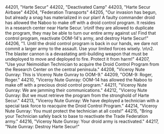 ﻿44201, "Harte Secur"
44202, "Deactivated Camp"
44203, "Harte Secur Airbase"
44204, "Federation Transports"
44205, "Our invasion has begun, but already a snag has materialized in our plan! A faulty commander droid has allowed the Naboo to make off with a droid control program. It resides in a research center near Harte Secur. \n\nIf they are allowed to duplicate the program, they may be able to turn our entire army against us! Find that control program, reactivate OOM-14's army, and destroy Harte Secur!"
44206, "1. Until the droid control program is back in our hands, we dare not commit a larger army to the assault. Use your limited forces wisely. \n\n2. The blaster cannon is a devastating anti-building weapon that must be undeployed to move and deployed to fire. Protect it from harm!"
44207, "Use your Neimoidian Technician to acquire the Droid Control Program from the Research Center on the central peninsula."
44208, "Viceroy Nute Gunray: This is Viceroy Nute Gunray to OOM-9."
44209, "OOM-9: Roger, Roger."
44210, "Viceroy Nute Gunray: OOM-14 has allowed the Naboo to make off with a precious droid control program."
44211, "Viceroy Nute Gunray:  We are jamming their communications."
44212, "Viceroy Nute Gunray:  But we must retrieve the program from the stronghold of Harte Secur."
44213, "Viceroy Nute Gunray: We have deployed a technician with a special task force to reacquire the Droid Control Program."
44214, "Viceroy Nute Gunray:  You must protect the technician at all costs!"
44215, "Bring your Technician safely back to base to reactivate the Trade Federation army."
44216, "Viceroy Nute Gunray: Your droid army is reactivated."
44217, "Nute Gunray: Destroy Harte Secur!"

